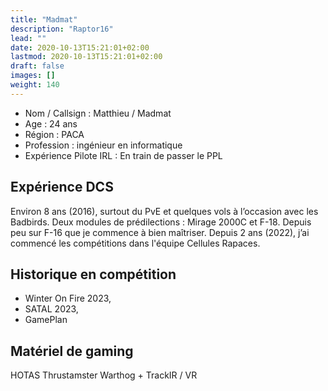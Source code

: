 ```yaml
---
title: "Madmat"
description: "Raptor16"
lead: ""
date: 2020-10-13T15:21:01+02:00
lastmod: 2020-10-13T15:21:01+02:00
draft: false
images: []
weight: 140
---
```


- Nom / Callsign : Matthieu / Madmat
- Age : 24 ans
- Région : PACA
- Profession : ingénieur en informatique
- Expérience Pilote IRL : En train de passer le PPL

## Expérience DCS
Environ 8 ans (2016), surtout du PvE et quelques vols à l’occasion avec les Badbirds.
Deux modules de prédilections : Mirage 2000C et F-18. Depuis peu sur F-16 que je commence à bien maîtriser.
Depuis 2 ans (2022), j’ai commencé les compétitions dans l'équipe Cellules Rapaces.

## Historique en compétition
- Winter On Fire 2023,
- SATAL 2023,
- GamePlan

## Matériel de gaming
HOTAS Thrustamster Warthog + TrackIR / VR
